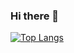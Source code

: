 ### Hi there 👋

[![Top Langs](https://github-readme-stats.vercel.app/api/top-langs/?username=Oelassal&layout=compact)](https://github.com/anuraghazra/github-readme-stats)
